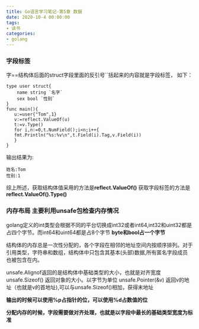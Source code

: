 ```yaml
---
title: Go语言学习笔记-第5章 数据
date: 2020-10-4 00:00:00
tags:
- 读书
categories:
- golang
---
```


### 字段标签

字==结构体后面的struct字段里面的反引号``括起来的内容就是字段标签，
如下：

```
type user struct{
    name string `名字`
    sex bool `性别`
}
func main(){
   u:=user{"Tom",1}
   v:=reflect.ValueOf(u)
   t:=v.Type()
   for i,n:=0,t.NumField();i<n;i++{
   fmt.Println("%s:%v\n",t.Field(i).Tag,v.Field(i))
   }
}
```

输出结果为:

```
姓名:Tom
性别:1
```

综上所述，获取结构体值采用的方法是**reflect.ValueOf()**
获取字段标签的方法是**reflect.ValueOf().Type()**

### 内存布局  主要利用unsafe包检查内存情况

golang定义的int类型会根据不同的平台切换成int32或者int64,int32和uint32都是占四个字节。而int64和uint64都是占8个字节 **byte和bool占一个字节**

结构体的内存总是一次性分配的，各个字段在相邻的地址空间内按顺序排列。对于引用类型，字符串和数组，结构体中只包含其基本(头部)数据,所有匿名字段成员也被包含在内。

unsafe.Alignof返回的是结构体中基础类型的大小，也就是对齐宽度
unsafe.Sizeof() 返回对象的大小。以字节为单位
unsafe.Pointer(&v) 返回v的地址（也就是v的首地址),可以与unsafe.Sizeof()相加，获得末地址

**输出的时候可以使用%p占指针的位，可以使用%d占数值的位**

**分配内存的时候，字段需要做对齐处理，也就是以字段中最长的基础类型宽度为标准**
